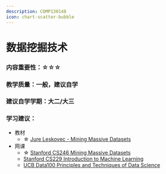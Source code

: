 ```yaml
---
description: COMP130148
icon: chart-scatter-bubble
---
```


# 数据挖掘技术

### 内容重要性：☆☆☆

### 教学质量：一般，建议自学

### 建议自学学期：大二/大三

### 学习建议：

* 教材
  * ☆ [Jure Leskovec - Mining Massive Datasets](http://infolab.stanford.edu/~ullman/mmds/book.pdf)
* 网课
  * ☆ [Stanford CS246 Mining Massive Datasets](https://www.bilibili.com/video/BV13x411o7Qg)
  * [Stanford CS229 Introduction to Machine Learning](https://csdiy.wiki/%E6%9C%BA%E5%99%A8%E5%AD%A6%E4%B9%A0/CS229/)
  * [UCB Data100 Principles and Techniques of Data Science](https://csdiy.wiki/%E6%95%B0%E6%8D%AE%E7%A7%91%E5%AD%A6/Data100/)
